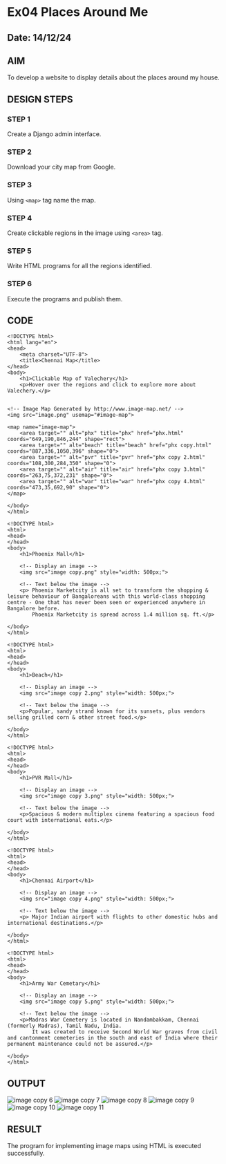 # Ex04 Places Around Me
## Date: 14/12/24

## AIM
To develop a website to display details about the places around my house.

## DESIGN STEPS

### STEP 1
Create a Django admin interface.

### STEP 2
Download your city map from Google.

### STEP 3
Using ```<map>``` tag name the map.

### STEP 4
Create clickable regions in the image using ```<area>``` tag.

### STEP 5
Write HTML programs for all the regions identified.

### STEP 6
Execute the programs and publish them.

## CODE
```
<!DOCTYPE html>
<html lang="en">
<head>
    <meta charset="UTF-8">
    <title>Chennai Map</title>
</head>
<body>
    <h1>Clickable Map of Valechery</h1>
    <p>Hover over the regions and click to explore more about Valechery.</p>


<!-- Image Map Generated by http://www.image-map.net/ -->
<img src="image.png" usemap="#image-map">

<map name="image-map">
    <area target="" alt="phx" title="phx" href="phx.html" coords="649,190,846,244" shape="rect">
    <area target="" alt="beach" title="beach" href="phx copy.html" coords="887,336,1050,396" shape="0">
    <area target="" alt="pvr" title="pvr" href="phx copy 2.html" coords="108,300,284,350" shape="0">
    <area target="" alt="air" title="air" href="phx copy 3.html" coords="263,75,372,231" shape="0">
    <area target="" alt="war" title="war" href="phx copy 4.html" coords="473,35,692,90" shape="0">
</map>

</body>
</html>

```

```
<!DOCTYPE html>
<html>
<head>
</head>
<body>
    <h1>Phoenix Mall</h1>

    <!-- Display an image -->
    <img src="image copy.png" style="width: 500px;">

    <!-- Text below the image -->
    <p> Phoenix Marketcity is all set to transform the shopping & leisure behaviour of Bangaloreans with this world-class shopping centre - One that has never been seen or experienced anywhere in Bangalore before.
        Phoenix Marketcity is spread across 1.4 million sq. ft.</p>

</body>
</html>
```

```
<!DOCTYPE html>
<html>
<head>
</head>
<body>
    <h1>Beach</h1>

    <!-- Display an image -->
    <img src="image copy 2.png" style="width: 500px;">

    <!-- Text below the image -->
    <p>Popular, sandy strand known for its sunsets, plus vendors selling grilled corn & other street food.</p>

</body>
</html>
```
```
<!DOCTYPE html>
<html>
<head>
</head>
<body>
    <h1>PVR Mall</h1>

    <!-- Display an image -->
    <img src="image copy 3.png" style="width: 500px;">

    <!-- Text below the image -->
    <p>Spacious & modern multiplex cinema featuring a spacious food court with international eats.</p>

</body>
</html>
```
```
<!DOCTYPE html>
<html>
<head>
</head>
<body>
    <h1>Chennai Airport</h1>

    <!-- Display an image -->
    <img src="image copy 4.png" style="width: 500px;">

    <!-- Text below the image -->
    <p> Major Indian airport with flights to other domestic hubs and international destinations.</p>

</body>
</html>
```
```
<!DOCTYPE html>
<html>
<head>
</head>
<body>
    <h1>Army War Cemetary</h1>

    <!-- Display an image -->
    <img src="image copy 5.png" style="width: 500px;">

    <!-- Text below the image -->
    <p>Madras War Cemetery is located in Nandambakkam, Chennai (formerly Madras), Tamil Nadu, India. 
        It was created to receive Second World War graves from civil and cantonment cemeteries in the south and east of India where their permanent maintenance could not be assured.</p>

</body>
</html>
```

## OUTPUT
![image copy 6](https://github.com/user-attachments/assets/a96df61a-604c-4203-bfce-ee4edeef5c4b)
![image copy 7](https://github.com/user-attachments/assets/5780e9fb-2360-4256-bafd-6bfb91f4e531)
![image copy 8](https://github.com/user-attachments/assets/0940b695-d9fa-4cc4-99e9-2680c365178d)
![image copy 9](https://github.com/user-attachments/assets/fb5a989d-daa4-4864-86bb-b7eb1f4186fd)
![image copy 10](https://github.com/user-attachments/assets/c8fee3ef-385c-4bce-9dc2-49b8600350c8)
![image copy 11](https://github.com/user-attachments/assets/e8df88f7-a193-4226-87d2-87c72a805b36)






## RESULT
The program for implementing image maps using HTML is executed successfully.
